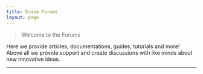 ```yaml
---
title: Evase Forums
layout: page
---
```


> Welcome to the Forums

Here we provide articles, documentations, guides, tutorials and more! Above all we provide support and create discussions with like minds about new innovative ideas.

***

